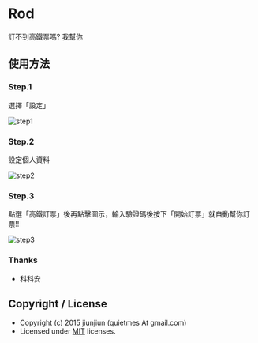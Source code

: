 # Rod

訂不到高鐵票嗎? 我幫你

## 使用方法

### Step.1 

選擇「設定」

![step1](https://raw.githubusercontent.com/jiunjiun/THSR-helper/master/assets/images/docs/2015-10-11_17.49.57.png)

### Step.2

設定個人資料

![step2](https://raw.githubusercontent.com/jiunjiun/THSR-helper/master/assets/images/docs/2015-10-11_18.03.23.png)

### Step.3

點選「高鐵訂票」後再點擊圖示，輸入驗證碼後按下「開始訂票」就自動幫你訂票!!

![step3](https://raw.githubusercontent.com/jiunjiun/THSR-helper/master/assets/images/docs/2015-10-11_18.03.58.png)


### Thanks

* 科科安


## Copyright / License
* Copyright (c) 2015 jiunjiun (quietmes At gmail.com)
* Licensed under [MIT](https://raw.github.com/jiunjiun/THSR-helper/master/LICENSE) licenses.

